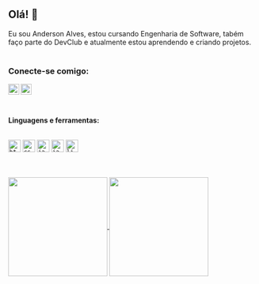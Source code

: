 ## Olá! 👋

Eu sou Anderson Alves, estou cursando Engenharia de Software, tabém faço parte do DevClub e atualmente estou aprendendo e criando projetos.
<br>
<br>

### Conecte-se comigo:

<a href="https://www.instagram.com/andersonalvesasa/">
<img align="left" src="https://upload.wikimedia.org/wikipedia/commons/thumb/9/95/Instagram_logo_2022.svg/2048px-Instagram_logo_2022.svg.png" width="22px" />
</a>
<a href="https://www.linkedin.com/in/anderson-alves-asa/"> 
<img align="left" src="https://upload.wikimedia.org/wikipedia/commons/thumb/8/81/LinkedIn_icon.svg/1200px-LinkedIn_icon.svg.png" width="22px" />
</a>
<br />
<br />
<br />

<p align="left">
 <strong> Linguagens e ferramentas:</strong>
  <br />
  <br />
</p>

 <code align="left"><img src="https://upload.wikimedia.org/wikipedia/commons/thumb/6/61/HTML5_logo_and_wordmark.svg/512px-HTML5_logo_and_wordmark.svg.png" height="25" alt="html-logo" /></code>
 <code><img src="https://upload.wikimedia.org/wikipedia/commons/thumb/d/d5/CSS3_logo_and_wordmark.svg/1452px-CSS3_logo_and_wordmark.svg.png"  height="25" alt="css-logo" /></code>
 <code><img src="https://wildcardcorp.com/image-repository/javascript-icon.png/@@images/image.png" alt="javascript-logo" height="25" /></code>
 <code><img src="https://upload.wikimedia.org/wikipedia/pt/thumb/3/30/Java_programming_language_logo.svg/1119px-Java_programming_language_logo.svg.png" height="25" alt="java-logo"  /></code>
 <code><img src="https://upload.wikimedia.org/wikipedia/commons/thumb/1/18/C_Programming_Language.svg/1200px-C_Programming_Language.svg.png" height="25" alt="linguagemC-logo" /></code>
<br />
<br />
<br />


<a href="https://github.com/anuraghazra/github-readme-stats">
  <img height=200 align="center" src="https://github-readme-stats.vercel.app/api?username=andersonkrnalves&theme=radical" />
</a>
<a href="https://github.com/anuraghazra/convoychat">
  <img height=200 align="center" src="https://github-readme-stats.vercel.app/api/top-langs?username=andersonkrnalves&layout=compact&langs_count=8&card_width=320&theme=radical" />
</a>
